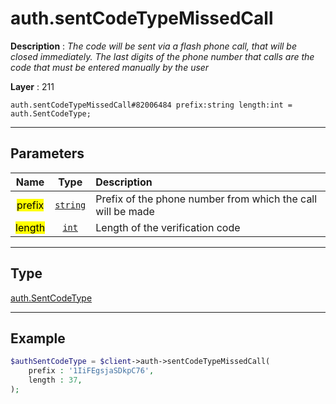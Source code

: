 # auth.sentCodeTypeMissedCall

**Description** : *The code will be sent via a flash phone call, that will be closed immediately. The last digits of the phone number that calls are the code that must be entered manually by the user*

**Layer** : 211

```tl
auth.sentCodeTypeMissedCall#82006484 prefix:string length:int = auth.SentCodeType;
```

---

## Parameters

| Name | Type | Description |
| :---: | :---: | :--- |
| <mark>prefix</mark> | [`string`](type/string) | Prefix of the phone number from which the call will be made |
| <mark>length</mark> | [`int`](type/int) | Length of the verification code |

---

## Type

[auth.SentCodeType](type/auth.SentCodeType)

---

## Example

```php
$authSentCodeType = $client->auth->sentCodeTypeMissedCall(
	prefix : '1IiFEgsjaSDkpC76',
	length : 37,
);
```